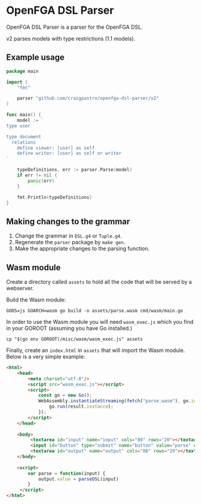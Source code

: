 # OpenFGA DSL Parser

OpenFGA DSL Parser is a parser for the OpenFGA DSL.

v2 parses models with type restrictions (1.1 models).

## Example usage

```go
package main

import (
	"fmt"

	parser "github.com/craigpastro/openfga-dsl-parser/v2"
)

func main() {
	model := `
type user

type document
  relations
    define viewer: [user] as self
    define writer: [user] as self or writer
`

	typeDefinitions, err := parser.Parse(model)
	if err != nil {
		panic(err)
	}

	fmt.Println(typeDefinitions)
}
```

## Making changes to the grammar

1. Change the grammar in `DSL.g4` or `Tuple.g4`.
2. Regenerate the `parser` package by `make gen`.
3. Make the appropriate changes to the parsing function. 

## Wasm module

Create a directory called `assets` to hold all the code that will be served by a webserver.

Build the Wasm module:
```
GOOS=js GOARCH=wasm go build -o assets/parse.wasm cmd/wasm/main.go
```

In order to use the Wasm module you will need `wasm_exec.js` which you find in your GOROOT (assuming you have Go installed.)
```
cp "$(go env GOROOT)/misc/wasm/wasm_exec.js" assets
```

Finally, create an `index.html` in `assets` that will import the Wasm module. Below is a very simple example:
```html
<html>
    <head>
        <meta charset="utf-8"/>
        <script src="wasm_exec.js"></script>
        <script>
            const go = new Go();
            WebAssembly.instantiateStreaming(fetch("parse.wasm"), go.importObject).then((result) => {
                go.run(result.instance);
            });
        </script>
    </head>
    
    <body>
         <textarea id="input" name="input" cols="80" rows="20"></textarea>
         <input id="button" type="submit" name="button" value="parse" onclick="parse(input.value)"/>
         <textarea id="output" name="output" cols="80" rows="20"></textarea>
    </body>
    
    <script>
        var parse = function(input) {
            output.value = parseDSL(input)
        }
     </script>
</html>
```
